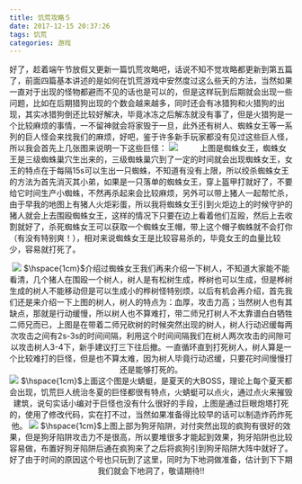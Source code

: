 ```yaml
---
title: 饥荒攻略５
date: 2017-12-15 20:37:26
tags: 饥荒
categories: 游戏
---
```

好了，趁着端午节放假又更新一篇饥荒攻略吧，话说不知不觉攻略都更新到第五篇了，前面四篇基本讲述的是如何在饥荒游戏中安然度过这么些天的方法，当然如果一直对于出现的怪物都避而不见的话也是可以的，但是这样玩到后期就会出现一些问题，比如在后期猎狗出现的个数会越来越多，同时还会有冰猎狗和火猎狗的出现，其实冰猎狗倒还比较好解决，毕竟冰冻之后解冻就没有事了，但是火猎狗是一个比较麻烦的事情，一不留神就会将家毁于一旦，此外还有树人、蜘蛛女王等一系列的巨人怪会来找我们的麻烦，好吧，鉴于许多新手玩家都没有见过这些巨人怪，所以我会首先上几张图来说明一下这些巨怪：
<img src="https://lh3.googleusercontent.com/-Ta1YOGVDKwE/V1kd5lhD5JI/AAAAAAAAB_Y/cNh5-TBiM3oBiaftRLcY_juGFSeiQyMHgCLcB/s0/QQ%25E6%2588%25AA%25E5%259B%25BE20160609134519.bmp"/>
$\hspace{1cm}$上图是蜘蛛女王，蜘蛛女王是三级蜘蛛巢穴生出来的，三级蜘蛛巢穴到了一定的时间就会出现蜘蛛女王，女王的特点在于每隔15s可以生出一只蜘蛛，不知道有没有上限，所以绞杀蜘蛛女王的方法为首先消灭其小弟，如果是一只落单的蜘蛛女王，穿上盔甲打就好了，不要给它时间生产小蜘蛛，不然再杀起来会比较麻烦，另外可以带上猪人一起帮忙杀，由于早我的地图上有猪人火炬彩蛋，所以我将蜘蛛女王引到火炬边上的时候守护的猪人就会上去围殴蜘蛛女王，这样的情况下只要在边上看着他们互殴，然后上去收割就好了，杀死蜘蛛女王可以获取一个蜘蛛女王帽，带上这个帽子蜘蛛就不会打你（有没有特别爽！），相对来说蜘蛛女王是比较容易杀的，毕竟女王的血量比较少，容易就打死了。
<center>
<img src="https://lh3.googleusercontent.com/-GhtDF5fAlik/V1keF7-xUGI/AAAAAAAAB_k/tnM3j3oITII5djzFONGDBlL1z6PfbdrigCLcB/s0/QQ%25E6%2588%25AA%25E5%259B%25BE20160609135630.bmp"/>
$\hspace{1cm}$介绍过蜘蛛女王我们再来介绍一下树人，不知道大家能不能看清，几个猪人在围殴一个树人，树人是有松树生成，桦树也可以生成，但是桦树生成的树人不能移动但是可以生成小的桦树怪特别烦，以后有机会再介绍，首先我们还是来介绍一下上图的树人，树人的特点为：血厚，攻击力高；当然树人也有其缺点，那就是行动缓慢，所以树人也不算难打，带二师兄打树人不太靠谱白白牺牲二师兄而已，上图是在带着二师兄砍树的时候突然出现的树人，树人行动迟缓每两次攻击之间有2s-3s的时间间隔，利用这个时间间隔我们在树人两次攻击的间隙可以攻击树人3-4下，新手建议打三下往后撤。一直循环直到打死树人，树人算是一个比较难打的巨怪，但是也不算太难，因为树人毕竟行动迟缓，只要花时间慢慢打还是能够打死的。
<center>
<img src="https://lh3.googleusercontent.com/-_zuOLLj7HcY/V1keMub9_DI/AAAAAAAAB_w/eY5QpAbFw3c12Pxj5z6UgdwPVqAKciJigCLcB/s0/QQ%25E6%2588%25AA%25E5%259B%25BE20160609125904.bmp "/>
$\hspace{1cm}$上面这个图是火蜻蜓，是夏天的大BOSS，理论上每个夏天都会出现，饥荒巨人统治冬夏的巨怪都很有特点，火蜻蜓可以点火，通过点火来摧毁建筑，说句实话小编对于巨怪也没有什么很好的手段，上图是通过巨眼炮塔打死的，使用了修改代码，实在打不过，当然如果准备得比较早的话可以制造炸药炸死他。
<img src="https://lh3.googleusercontent.com/--WNdJALrHGE/V1kinA8mbnI/AAAAAAAACAE/Oa5QGRUfZiMfBrVYXGajW4ucX7UKaHYHgCLcB/s0/QQ%25E6%2588%25AA%25E5%259B%25BE20160609152930.bmp "/>
$\hspace{1cm}$上图上部为狗牙陷阱，对付突然出现的疯狗有很好的效果，但是狗牙陷阱攻击力不是很高，所以要堆很多才能起到效果，狗牙陷阱也比较容易做，布置好狗牙陷阱后通在疯狗来了之后将疯狗引到狗牙陷阱大阵中就好了。好了由于时间的原因这个号也只玩到了这里，同时为下地洞做准备，估计到下下期我们就会下地洞了，敬请期待!!
